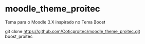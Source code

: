 # moodle_theme_proitec
Tema para o Moodle 3.X inspirado no Tema Boost

git clone https://github.com/Coticproitec/moodle_theme_proitec.git boost_proitec
